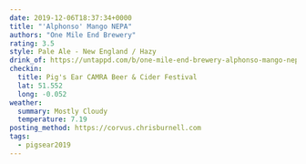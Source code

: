 ```yaml
---
date: 2019-12-06T18:37:34+0000
title: "'Alphonso' Mango NEPA"
authors: "One Mile End Brewery"
rating: 3.5
style: Pale Ale - New England / Hazy
drink_of: https://untappd.com/b/one-mile-end-brewery-alphonso-mango-nepa/3357607
checkin:
  title: Pig's Ear CAMRA Beer & Cider Festival
  lat: 51.552
  long: -0.052
weather:
  summary: Mostly Cloudy
  temperature: 7.19
posting_method: https://corvus.chrisburnell.com
tags:
  - pigsear2019
---
```

